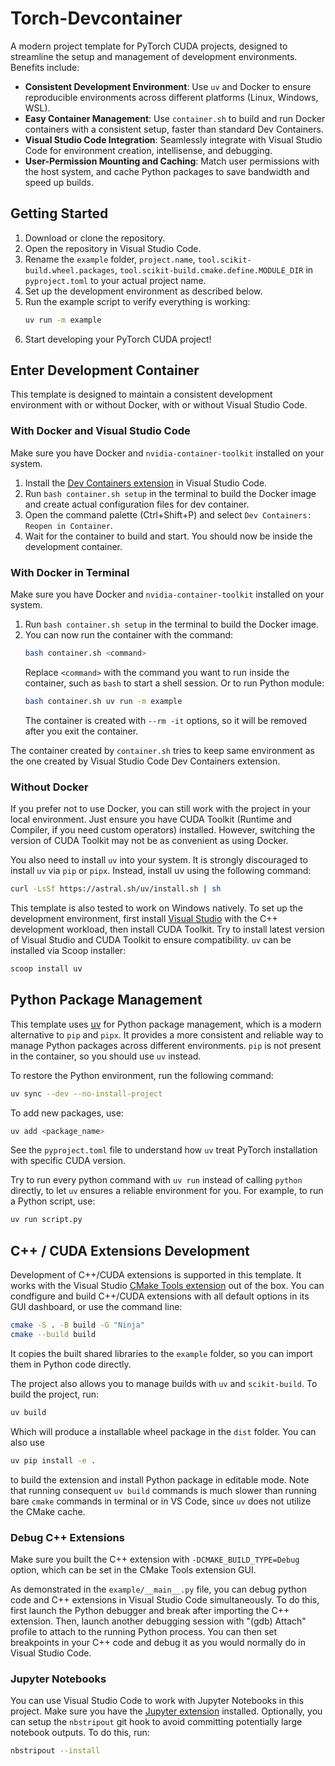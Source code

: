 # Torch-Devcontainer

A modern project template for PyTorch CUDA projects, designed to streamline the setup and management of development environments. Benefits include:

- **Consistent Development Environment**: Use `uv` and Docker to ensure reproducible environments across different platforms (Linux, Windows, WSL).
- **Easy Container Management**: Use `container.sh` to build and run Docker containers with a consistent setup, faster than standard Dev Containers.
- **Visual Studio Code Integration**: Seamlessly integrate with Visual Studio Code for environment creation, intellisense, and debugging.
- **User-Permission Mounting and Caching**: Match user permissions with the host system, and cache Python packages to save bandwidth and speed up builds.

## Getting Started

1. Download or clone the repository.
2. Open the repository in Visual Studio Code.
3. Rename the `example` folder, `project.name`, `tool.scikit-build.wheel.packages`, `tool.scikit-build.cmake.define.MODULE_DIR` in `pyproject.toml` to your actual project name.
4. Set up the development environment as described below.
5. Run the example script to verify everything is working:
   ```bash
   uv run -m example
   ```
5. Start developing your PyTorch CUDA project!

## Enter Development Container

This template is designed to maintain a consistent development environment with or without Docker, with or without Visual Studio Code.

### With Docker and Visual Studio Code

Make sure you have Docker and `nvidia-container-toolkit` installed on your system.

1. Install the [Dev Containers extension](https://marketplace.visualstudio.com/items?itemName=ms-vscode-remote.remote-containers) in Visual Studio Code.
2. Run `bash container.sh setup` in the terminal to build the Docker image and create actual configuration files for dev container.
3. Open the command palette (Ctrl+Shift+P) and select `Dev Containers: Reopen in Container`.
4. Wait for the container to build and start. You should now be inside the development container.

### With Docker in Terminal

Make sure you have Docker and `nvidia-container-toolkit` installed on your system.

1. Run `bash container.sh setup` in the terminal to build the Docker image.
2. You can now run the container with the command:
   ```bash
   bash container.sh <command>
   ```
   Replace `<command>` with the command you want to run inside the container, such as `bash` to start a shell session. Or to run Python module:
   ```bash
   bash container.sh uv run -m example
   ```
   The container is created with `--rm -it` options, so it will be removed after you exit the container.

The container created by `container.sh` tries to keep same environment as the one created by Visual Studio Code Dev Containers extension.

### Without Docker

If you prefer not to use Docker, you can still work with the project in your local environment. Just ensure you have CUDA Toolkit (Runtime and Compiler, if you need custom operators) installed. However, switching the version of CUDA Toolkit may not be as convenient as using Docker.

You also need to install `uv` into your system. It is strongly discouraged to install `uv` via `pip` or `pipx`. Instead, install uv using the following command:

```bash
curl -LsSf https://astral.sh/uv/install.sh | sh
```

This template is also tested to work on Windows natively. To set up the development environment, first install [Visual Studio](https://visualstudio.microsoft.com/) with the C++ development workload, then install CUDA Toolkit. Try to install latest version of Visual Studio and CUDA Toolkit to ensure compatibility. `uv` can be installed via Scoop installer:

```bash
scoop install uv
```

## Python Package Management

This template uses [uv](https://astral.sh/uv/) for Python package management, which is a modern alternative to `pip` and `pipx`. It provides a more consistent and reliable way to manage Python packages across different environments. `pip` is not present in the container, so you should use `uv` instead.

To restore the Python environment, run the following command:

```bash
uv sync --dev --no-install-project
```

To add new packages, use:

```bash
uv add <package_name>
```

See the `pyproject.toml` file to understand how `uv` treat PyTorch installation with specific CUDA version. 

Try to run every python command with `uv run` instead of calling `python` directly, to let `uv` ensures a reliable environment for you. For example, to run a Python script, use:

```bash
uv run script.py
```

## C++ / CUDA Extensions Development

Development of C++/CUDA extensions is supported in this template. It works with the Visual Studio [CMake Tools extension](https://marketplace.visualstudio.com/items?itemName=ms-vscode.cmake-tools) out of the box. You can condfigure and build C++/CUDA extensions with all default options in its GUI dashboard, or use the command line:

```bash
cmake -S . -B build -G "Ninja"
cmake --build build
```

It copies the built shared libraries to the `example` folder, so you can import them in Python code directly.

The project also allows you to manage builds with `uv` and `scikit-build`. To build the project, run:

```bash
uv build
```

Which will produce a installable wheel package in the `dist` folder. You can also use

```bash
uv pip install -e .
```

to build the extension and install Python package in editable mode. Note that running consequent `uv build` commands is much slower than running bare `cmake` commands in terminal or in VS Code, since `uv` does not utilize the CMake cache. 

### Debug C++ Extensions

Make sure you built the C++ extension with `-DCMAKE_BUILD_TYPE=Debug` option, which can be set in the CMake Tools extension GUI.

As demonstrated in the `example/__main__.py` file, you can debug python code and C++ extensions in Visual Studio Code simultaneously. To do this, first launch the Python debugger and break after importing the C++ extension. Then, launch another debugging session with "(gdb) Attach" profile to attach to the running Python process. You can then set breakpoints in your C++ code and debug it as you would normally do in Visual Studio Code.

### Jupyter Notebooks

You can use Visual Studio Code to work with Jupyter Notebooks in this project. Make sure you have the [Jupyter extension](https://marketplace.visualstudio.com/items?itemName=ms-toolsai.jupyter) installed. Optionally, you can setup the `nbstripout` git hook to avoid committing potentially large notebook outputs. To do this, run:

```bash
nbstripout --install
```